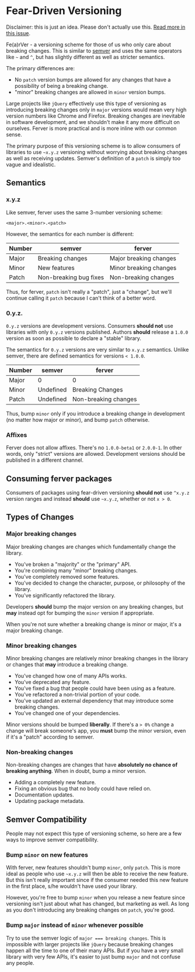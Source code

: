 
# Fear-Driven Versioning

Disclaimer: this is just an idea. Please don't actually use this. [Read more in this issue](https://github.com/jonathanong/ferver/issues/5).

Fe(a)rVer - a versioning scheme for those of us who only care about breaking changes.
This is similar to [semver](http://semver.org) and uses the same operators like
`~` and `^`, but has slightly different as well as stricter semantics.

The primary differences are:

- No `patch` version bumps are allowed for any changes that
  have a possibility of being a breaking change.
- "minor" breaking changes are allowed in `minor` version bumps.

Large projects like `jQuery` effectively use this type of versioning
as introducing breaking changes only in `major` versions
would mean very high version numbers like Chrome and Firefox.
Breaking changes are inevitable in software development,
and we shouldn't make it any more difficult on ourselves.
Ferver is more practical and is more inline with our common sense.

The primary purpose of this versioning scheme is to allow
consumers of libraries to use `~x.y.z` versioning
without worrying about breaking changes as well as receiving updates.
Semver's definition of a `patch` is simply too vague and idealistic.

## Semantics

### x.y.z

Like semver, ferver uses the same 3-number versioning scheme:

```
<major>.<minor>.<patch>
```

However, the semantics for each number is different:

| Number        | semver                  | ferver                  |
|---------------|-------------------------|-------------------------|
| Major         | Breaking changes        | Major breaking changes  |
| Minor         | New features            | Minor breaking changes  |
| Patch         | Non-breaking bug fixes  | Non-breaking changes    |

Thus, for ferver, `patch` isn't really a "patch", just a "change",
but we'll continue calling it `patch` because I can't think of a better word.

### 0.y.z.

`0.y.z` versions are development versions.
Consumers __should not__ use libraries with only `0.y.z` versions published.
Authors __should__ release a `1.0.0` version as soon as possible to
declare a "stable" library.

The semantics for `0.y.z` versions are very similar to `x.y.z` semantics.
Unlike semver, there are defined semantics for versions `< 1.0.0`.

| Number        | semver                  | ferver                  |
|---------------|-------------------------|-------------------------|
| Major         | 0                       | 0                       |
| Minor         | Undefined               | Breaking Changes        |
| Patch         | Undefined               | Non-breaking changes    |

Thus, bump `minor` only if you introduce a breaking change in development
(no matter how major or minor), and bump `patch` otherwise.

### Affixes

Ferver does not allow affixes. There's no `1.0.0-beta1` or `2.0.0-1`.
In other words, only "strict" versions are allowed.
Development versions should be published in a different channel.

## Consuming ferver packages

Consumers of packages using fear-driven versioning __should not__ use `^x.y.z`
version ranges and instead __should__ use `~x.y.z`, whether or not `x > 0`.

## Types of Changes

### Major breaking changes

Major breaking changes are changes which fundamentally change the library.

- You've broken a "majority" or the "primary" API.
- You're combining many "minor" breaking changes.
- You've completely removed some features.
- You've decided to change the character, purpose, or philosophy of the library.
- You've significantly refactored the library.

Developers __should__ bump the major version on any breaking changes,
but __may__ instead opt for bumping the `minor` version if appropriate.

When you're not sure whether a breaking change is minor or major,
it's a major breaking change.

### Minor breaking changes

Minor breaking changes are relatively minor breaking changes in the library
or changes that __may__ introduce a breaking change.

- You've changed how one of many APIs works.
- You've deprecated any feature.
- You've fixed a bug that people could have been using as a feature.
- You've refactored a non-trivial portion of your code.
- You've updated an external dependency that may introduce some breaking changes.
- You've changed one of your dependencies.

Minor versions should be bumped __liberally__.
If there's a `> 0%` change a change will break someone's app,
you __must__ bump the minor version, even if it's a "patch" according to semver.

### Non-breaking changes

Non-breaking changes are changes that have __absolutely no chance of breaking anything__.
When in doubt, bump a minor version.

- Adding a completely new feature.
- Fixing an obvious bug that no body could have relied on.
- Documentation updates.
- Updating package metadata.

## Semver Compatibility

People may not expect this type of versioning scheme,
so here are a few ways to improve semver compatibility.

### Bump `minor` on new features

With ferver, new features shouldn't bump `minor`, only `patch`.
This is more ideal as people who use `~x.y.z` will then be able to receive the
new feature. But this isn't really important since if the consumer needed
this new feature in the first place, s/he wouldn't have used your library.

However, you're free to bump `minor` when you release a new feature
since versioning isn't just about what has changed, but marketing as well.
As long as you don't introducing any breaking changes on `patch`, you're good.

### Bump `major` instead of `minor` whenever possible

Try to use the semver logic of `major === breaking changes`.
This is impossible with larger projects like `jQuery` because
breaking changes happen all the time to one of their many APIs.
But if you have a very small library with very few APIs,
it's easier to just bump `major` and not confuse any people.
